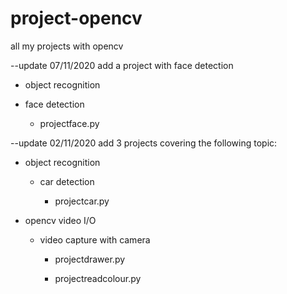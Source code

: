 # project-opencv
all my projects with opencv

--update 07/11/2020
add a project with face detection
  - object recognition
  
   - face detection

      - projectface.py

--update 02/11/2020
add 3 projects covering the following topic:

  - object recognition
  
    - car detection
    
      - projectcar.py

   
      
  - opencv video I/O
  
    - video capture with camera
    
      - projectdrawer.py
      
      - projectreadcolour.py
